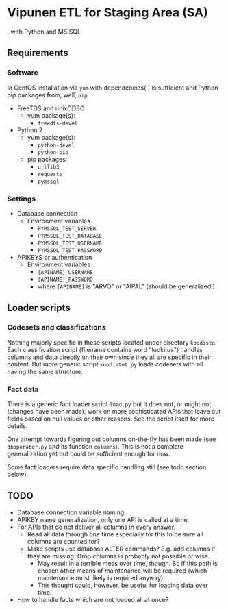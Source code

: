# Vipunen ETL for Staging Area (SA)

..with Python and MS SQL

## Requirements

### Software
In CentOS installation via `yum` with dependencies(!) is sufficient and Python pip packages from, well, `pip`.
* FreeTDS and unixODBC
  * yum package(s):
    * `freedts-devel`
* Python 2
  * yum package(s):
    * `python-devel`
    * `python-pip`
  * pip packages:
    * `urllib3`
    * `requests`
    * `pymssql`

### Settings
* Database connection
  * Environment variables
    * `PYMSSQL_TEST_SERVER`
    * `PYMSSQL_TEST_DATABASE`
    * `PYMSSQL_TEST_USERNAME`
    * `PYMSSQL_TEST_PASSWORD`
* APIKEYS or authentication
  * Environment variables
    * `[APINAME]_USERNAME`
    * `[APINAME]_PASSWORD`
    * where `[APINAME]` is "ARVO" or "AIPAL" (should be generalized!)

## Loader scripts

### Codesets and classifications

Nothing majorly specific in these scripts located under directory `koodisto`. Each classification script (filename contains word "luokitus") handles columns and data directly on their own since they all are specific in their content. But more generic script `koodistot.py` loads codesets with all having the same structure.

### Fact data

There is a generic fact loader script `load.py` but it does not, or might not (changes have been made), work on more sophisticated APIs that leave out fields based on null values or other reasons. See the script itself for more details.

One attempt towards figuring out columns on-the-fly has been made (see `dboperator.py` and its function `columns`). This is not a complete generalization yet but could be sufficient enough for now.

Some fact loaders require data specific handling still (see todo section below).

## TODO
* Database connection variable naming.
* APIKEY name generalization, only one API is called at a time.
* For APIs that do not deliver all columns in every answer.
  * Read all data through one time especially for this to be sure all columns are counted for?
  * Make scripts use database ALTER commands? E.g. add columns if they are missing. Drop columns is probably not possible or wise.
    * May result in a terrible mess over time, though. So if this path is chosen other means of maintenance will be required (which maintenance most likely is required anyway).
    * This thought could, however, be useful for loading data over time.
* How to handle facts which are not loaded all at once?
